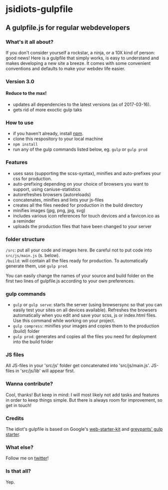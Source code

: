 # jsidiots-gulpfile
## A gulpfile.js for regular webdevelopers

### What's it all about?
If you don't consider yourself a rockstar, a ninja, or a 10X kind of person:
good news! Here is a gulpfile that simply works, is easy to understand and makes
developing a new site a breeze. It comes with some convenient conventions and
defaults to make your webdev life easier.
 
### Version 3.0
#### Reduce to the max!
* updates all dependencies to the latest versions (as of 2017-03-16).
* gets rid of more exoctic gulp taks

### How to use
* if you haven't already, install [npm](https://www.npmjs.com/).
* clone this respository to your local machine
* `npm install`
* run any of the gulp commands listed below, eg. `gulp` or `gulp prod`

### Features
* uses sass (supporting the scss-syntax), minifies and auto-prefixes your css for production.
* auto-prefixing depending on your choice of browsers you want to support, using
    caniuse-statistics
* autorefreshes browsers (autoreloads)
* concatenates, minifies and lints your js-files
* creates all the files needed for production in the build directory
* minifies images (jpg, png, jpg, svg)
* includes various icon references for touch devices and a favicon.ico as a reminder
* uploads the production files that have been changed to your server

### folder structure

`/src`: put all your code and images here. Be careful not to put code into `src/js/main.js` (s. below).  
`/build`: will contain all the files ready for production. To automatically generate them, use `gulp prod`.

You can easily change the names of your source and build folder on the first two lines of gulpfile.js according to your own preferences.

### gulp commands
* `gulp` or `gulp serve`: starts the server (using browsersync so that you can easily test your sites on all devices available). Refreshes the browsers automatically when you edit and save your scss, js or index.html files. Use this command while working on your project.
* `gulp compress`: minifies your images and copies them to the production (build) folder
* `gulp prod`:  generates and copies all the files you need for deployment into the build folder

### JS files
All JS-files in your 'src/js' folder get concatenated into 'src/js/main.js'. JS-files in 'src/js/lib' will appear first.

### Wanna contribute?
Cool, thanks! But keep in mind: I will most likely not add tasks and features in order to keep things simple. But there is always room for improvement, so get in touch!

### Credits

The idiot's gulpfile is based on Google's [web-starter-kit](https://github.com/google/web-starter-kit) and [greypants' gulp starter](https://github.com/greypants/gulp-starter).

### What else?
Follow me on [twitter](https://twitter.com/j_rubenz)!

### Is that all?
Yep.
